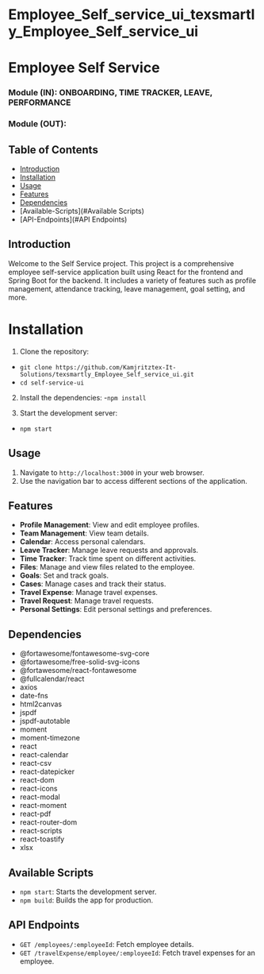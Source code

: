 # Employee_Self_service_ui_texsmartly_Employee_Self_service_ui



# Employee Self Service

### Module (IN): ONBOARDING, TIME TRACKER, LEAVE, PERFORMANCE
### Module (OUT): 


## Table of Contents
- [Introduction](#introduction)
- [Installation](#Installation)
- [Usage](#Usage)
- [Features](#Features)
- [Dependencies](#Dependencies)
- [Available-Scripts](#Available Scripts)
- [API-Endpoints](#API Endpoints)


## Introduction
Welcome to the Self Service project. This project is a comprehensive employee self-service application built using React for the frontend and Spring Boot for the backend. It includes a variety of features such as profile management, attendance tracking, leave management, goal setting, and more.


# Installation

1. Clone the repository:

- `git clone https://github.com/Kamjritztex-It-Solutions/texsmartly_Employee_Self_service_ui.git`
- `cd self-service-ui`



2. Install the dependencies:
-`npm install`


3. Start the development server:
- `npm start`


## Usage

1. Navigate to `http://localhost:3000` in your web browser.
2. Use the navigation bar to access different sections of the application.

## Features

- **Profile Management**: View and edit employee profiles.
- **Team Management**: View team details.
- **Calendar**: Access personal calendars.
- **Leave Tracker**: Manage leave requests and approvals.
- **Time Tracker**: Track time spent on different activities.
- **Files**: Manage and view files related to the employee.
- **Goals**: Set and track goals.
- **Cases**: Manage cases and track their status.
- **Travel Expense**: Manage travel expenses.
- **Travel Request**: Manage travel requests.
- **Personal Settings**: Edit personal settings and preferences.

## Dependencies

- @fortawesome/fontawesome-svg-core
- @fortawesome/free-solid-svg-icons
- @fortawesome/react-fontawesome
- @fullcalendar/react
- axios
- date-fns
- html2canvas
- jspdf
- jspdf-autotable
- moment
- moment-timezone
- react
- react-calendar
- react-csv
- react-datepicker
- react-dom
- react-icons
- react-modal
- react-moment
- react-pdf
- react-router-dom
- react-scripts
- react-toastify
- xlsx

## Available Scripts

- `npm start`: Starts the development server.
- `npm build`: Builds the app for production.

## API Endpoints

- `GET /employees/:employeeId`: Fetch employee details.
- `GET /travelExpense/employee/:employeeId`: Fetch travel expenses for an employee.